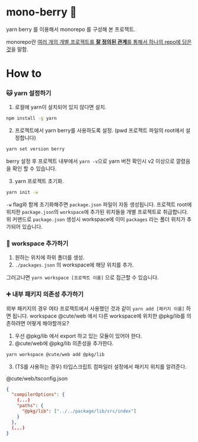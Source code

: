 # mono-berry :strawberry:

yarn berry 를 이용해서 monorepo 를 구성해 본 프로젝트.

monorepo란 [여러 개의 개별 프로젝트를 **잘 정의된 관계**를 통해서 하나의 repo에 담은 것](https://news.hada.io/topic?id=6061)을 말함.

# How to

### :cat: yarn 설정하기

1. 로컬에 yarn이 설치되어 있지 않다면 설치.

```bash
npm install -g yarn
```

2. 프로젝트에서 yarn berry를 사용하도록 설정. (pwd 프로젝트 파일의 root에서 설정합니다)

```bash
yarn set version berry
```

berry 설정 후 프로젝트 내부에서 `yarn -v`으로 yarn 버전 확인시 v2 이상으로 깔렸음을 확인 할 수 있습니다.

3. yarn 프로젝트 초기화.

```bash
yarn init -w
```

`-w` flag와 함께 초기화해주면 `package.json` 파일이 자동 생성됩니다.
프로젝트 root에 위치한 `package.json`의 `workspace`에 추가된 위치들을 개별 프로젝트로 취급합니다.
위 커맨드로 `package.json` 생성시 workspace에 이미 `packages` 라는 폴더 위치가 추가되어 있습니다.

### 🧩 workspace 추가하기

1. 원하는 위치에 하위 폴더를 생성.
2. `./packages.json` 의 workspace에 해당 위치를 추가.

그러고나면 `yarn workspace [프로젝트 이름]` 으로 접근할 수 있습니다.

### :heavy_plus_sign: 내부 패키지 의존성 추가하기

외부 패키지의 경우 여타 프로젝트에서 사용했던 것과 같이 `yarn add [패키지 이름]` 하면 됩니다.
workspace @cute/web 에서 다른 workspace에 위치한 @pkg/lib를 의존하려면 어떻게 해야할까요?

1. 우선 @pkg/lib 에서 export 하고 있는 모듈이 있어야 한다.
2. @cute/web에 @pkg/lib 의존성을 추가한다.

```bash
yarn workspace @cute/web add @pkg/lib
```

3. (TS를 사용하는 경우) 타입스크립트 컴파일러 설정에서 패키지 위치를 알려준다.

@cute/web/tsconfig.json

```json
{
  "compilerOptions": {
    (...)
    "paths": {
      "@pkg/lib": ["../../package/lib/src/index"]
    }
  },
  (...)
}
```

